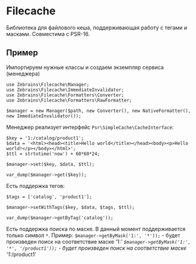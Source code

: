 # Filecache

Библиотека для файлового кеша, поддерживающая работу с тегами и масками. Совместима с PSR-16.

## Пример

Импортируем нужные классы и создаем экземпляр сервиса (менеджера)
```
use Zebrains\Filecache\Manager;
use Zebrains\Filecache\ImmediateInvalidator;
use Zebrains\Filecache\Formatters\Converter;
use Zebrains\Filecache\Formatters\RawFormatter;

$manager = new Manager($path, new Converter(), new NativeFormatter(), new ImmediateInvalidator());
```

Менеджер реализует интерфейс `Psr\SimpleCache\CacheInterface`:
```
$key = '1:/catalog/product1';
$data = '<html><head><title>Hello world</title></head><body><p>Hello world!</p></body></html>';
$ttl = strtotime('now') + 60*60*24;

$manager->set($key, $data, $ttl);

var_dump($manager->get($key));
```

Есть поддержка тегов:
```
$tags = ['catalog', 'product1'];

$manager->setWithTags($key, $data, $tags, $ttl);

var_dump($manager->getByTag('catalog'));
```

Есть поддержка поиска по маске. В данный момент поддерживается только символ `*`.
Пример:
`$manager->getByMask('1:', '*'));` - будет произведен поиск на соответствие маске '1:*'
`$manager->getByMask('1:', '*', '/product1'));` - будет произведен поиск на соответствие маске '1:*/product1'
